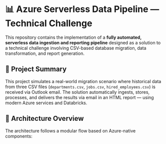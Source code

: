 # 📊 Azure Serverless Data Pipeline — Technical Challenge

This repository contains the implementation of a **fully automated, serverless data ingestion and reporting pipeline** designed as a solution to a technical challenge involving CSV-based database migration, data transformation, and report generation.

## 🚀 Project Summary

This project simulates a real-world migration scenario where historical data from three CSV files (`departments.csv`, `jobs.csv`, `hired_employees.csv`) is received via Outlook email. The solution automatically ingests, stores, processes, and delivers the results via email in an HTML report — using modern Azure services and Databricks.

## 🧱 Architecture Overview

The architecture follows a modular flow based on Azure-native components:
